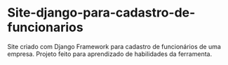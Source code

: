 # Site-django-para-cadastro-de-funcionarios
Site criado com Django Framework para cadastro de funcionários de uma empresa. Projeto feito para aprendizado de habilidades da ferramenta.
